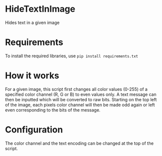 # HideTextInImage
Hides text in a given image

# Requirements
To install the required libraries, use `pip install requirements.txt`

# How it works
For a given image, this script first changes all color values (0-255) of a specified color channel (R, G or B) to even values only.
A text message can then be inputted which will be converted to raw bits.
Starting on the top left of the image, each pixels color channel will then be made odd again or left even corresponding to the bits of the message.

# Configuration
The color channel and the text encoding can be changed at the top of the script.
